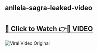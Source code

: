## anllela-sagra-leaked-video 

# <h2><a href="http://freeplayer.one?title=anllela-sagra-leaked-video&ref=21J">🔗 Click to Watch 👉🔴 VIDEO</a></h2>

<a href="http://freeplayer.one?title=anllela-sagra-leaked-video&ref=21J" rel="nofollow" data-target="animated-image.originalLink"><img src="https://i.ibb.co.com/xMMVF88/686577567.gif" alt="Viral Video Original" style="max-width: 100%; display: inline-block;" data-target="animated-image.originalImage"></a>

